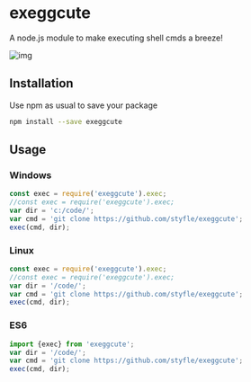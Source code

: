 # exeggcute

A node.js module to make executing shell cmds a breeze!

![img](http://cdn.bulbagarden.net/upload/a/af/102Exeggcute.png)


## Installation

Use npm as usual to save your package

```sh
npm install --save exeggcute
```

## Usage

### Windows
```js
const exec = require('exeggcute').exec;
//const exec = require('exeggcute').exec;
var dir = 'c:/code/';
var cmd = 'git clone https://github.com/styfle/exeggcute';
exec(cmd, dir);
```

### Linux
```js
const exec = require('exeggcute').exec;
//const exec = require('exeggcute').exec;
var dir = '/code/';
var cmd = 'git clone https://github.com/styfle/exeggcute';
exec(cmd, dir);
```

### ES6
```js
import {exec} from 'exeggcute';
var dir = '/code/';
var cmd = 'git clone https://github.com/styfle/exeggcute';
exec(cmd, dir);
```